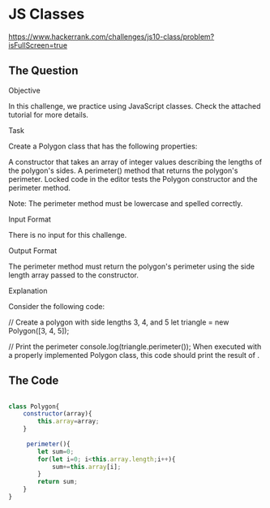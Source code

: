 # JS Classes

https://www.hackerrank.com/challenges/js10-class/problem?isFullScreen=true

## The Question

Objective

In this challenge, we practice using JavaScript classes. Check the attached tutorial for more details.

Task

Create a Polygon class that has the following properties:

A constructor that takes an array of integer values describing the lengths of the polygon's sides.
A perimeter() method that returns the polygon's perimeter.
Locked code in the editor tests the Polygon constructor and the perimeter method.

Note: The perimeter method must be lowercase and spelled correctly.

Input Format

There is no input for this challenge.

Output Format

The perimeter method must return the polygon's perimeter using the side length array passed to the constructor.

Explanation

Consider the following code:

// Create a polygon with side lengths 3, 4, and 5
let triangle = new Polygon([3, 4, 5]);

// Print the perimeter
console.log(triangle.perimeter());
When executed with a properly implemented Polygon class, this code should print the result of .


## The Code

```javascript

class Polygon{
    constructor(array){
        this.array=array;
    }
    
     perimeter(){
        let sum=0;
        for(let i=0; i<this.array.length;i++){
            sum+=this.array[i];
        }
        return sum;
    }
}

```